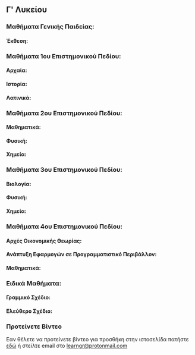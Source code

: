 ## Γ' Λυκείου

### Μαθήματα Γενικής Παιδείας:
#### Έκθεση:

### Μαθήματα 1ου Επιστημονικού Πεδίου:
#### Αρχαία:


#### Ιστορία:


#### Λατινικά:


### Μαθήματα 2ου Επιστημονικού Πεδίου:
#### Μαθηματικά:


#### Φυσική:


#### Χημεία:


### Μαθήματα 3ου Επιστημονικού Πεδίου:
#### Βιολογία:


#### Φυσική:


#### Χημεία:


### Μαθήματα 4ου Επιστημονικού Πεδίου:
#### Αρχές Οικονομικής Θεωρίας:


#### Ανάπτυξη Εφαρμογών σε Προγραμματιστικό Περιβάλλον:


#### Μαθηματικά:


### Ειδικά Μαθήματα:
#### Γραμμικό Σχέδιο:


#### Ελεύθερο Σχέδιο:

### Προτείνετε Βίντεο

Εαν θέλετε να προτείνετε βίντεο για προσθήκη στην ιστοσελίδα πατήστε [εδώ](mailto:learngr@protonmail.com) ή στείλτε email στο learngr@protonmail.com
